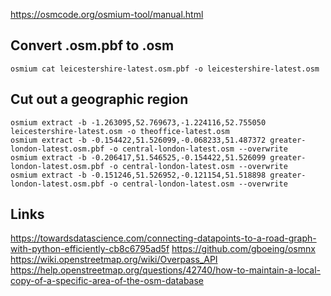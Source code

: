 https://osmcode.org/osmium-tool/manual.html

## Convert .osm.pbf to .osm
```
osmium cat leicestershire-latest.osm.pbf -o leicestershire-latest.osm
```

## Cut out a geographic region
```
osmium extract -b -1.263095,52.769673,-1.224116,52.755050 leicestershire-latest.osm -o theoffice-latest.osm
osmium extract -b -0.154422,51.526099,-0.068233,51.487372 greater-london-latest.osm.pbf -o central-london-latest.osm --overwrite
osmium extract -b -0.206417,51.546525,-0.154422,51.526099 greater-london-latest.osm.pbf -o central-london-latest.osm --overwrite
osmium extract -b -0.151246,51.526952,-0.121154,51.518898 greater-london-latest.osm.pbf -o central-london-latest.osm --overwrite
```

## Links
https://towardsdatascience.com/connecting-datapoints-to-a-road-graph-with-python-efficiently-cb8c6795ad5f
https://github.com/gboeing/osmnx
https://wiki.openstreetmap.org/wiki/Overpass_API
https://help.openstreetmap.org/questions/42740/how-to-maintain-a-local-copy-of-a-specific-area-of-the-osm-database
